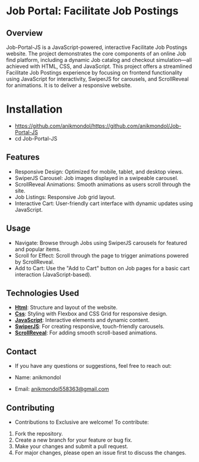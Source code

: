 # Job Portal: Facilitate Job Postings

## Overview

Job-Portal-JS is a JavaScript-powered, interactive Facilitate Job Postings website. The project demonstrates the core components of an online Job find platform, including a dynamic Job catalog and checkout simulation—all achieved with HTML, CSS, and JavaScript. This project offers a streamlined Facilitate Job Postings experience by focusing on frontend functionality using JavaScript for interactivity, SwiperJS for carousels, and ScrollReveal for animations. It is to deliver a responsive website.

# Installation

- https://github.com/anikmondol/https://github.com/anikmondol/Job-Portal-JS
- cd Job-Portal-JS


## Features

- Responsive Design: Optimized for mobile, tablet, and desktop views.
- SwiperJS Carousel: Job images displayed in a swipeable carousel.
- ScrollReveal Animations: Smooth animations as users scroll through the site.
- Job Listings: Responsive Job grid layout.
- Interactive Cart: User-friendly cart interface with dynamic updates using JavaScript.



## Usage

- Navigate: Browse through Jobs using SwiperJS carousels for featured and popular items.
- Scroll for Effect: Scroll through the page to trigger animations powered by ScrollReveal.
- Add to Cart: Use the "Add to Cart" button on Job pages for a basic cart interaction (JavaScript-based).



## Technologies Used

- **[Html](https://html.com/)**:  Structure and layout of the website.
- **[Css](https://www.w3.org/Style/CSS/)**:  Styling with Flexbox and CSS Grid for responsive design.
- **[JavaScript](https://www.javascript.com/)**: Interactive elements and dynamic content.
- **[SwiperJS](https://swiperjs.com/element/)**: For creating responsive, touch-friendly carousels.
- **[ScrollReveal](https://scrollrevealjs.org/)**: For adding smooth scroll-based animations.


## Contact
- If you have any questions or suggestions, feel free to reach out:

- Name: anikmondol
- Email: anikmondol558363@gmail.com


## Contributing

- Contributions to Exclusive are welcome! To contribute:

1. Fork the repository.
2. Create a new branch for your feature or bug fix.
3. Make your changes and submit a pull request.
4. For major changes, please open an issue first to discuss the changes.
